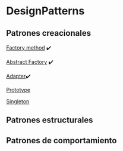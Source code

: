 # DesignPatterns

## Patrones creacionales

[Factory method](https://refactoring.guru/es/design-patterns/factory-method) ✔️ 

[Abstract Factory](https://refactoring.guru/es/design-patterns/abstract-factory) ✔️

[Adapter](https://refactoring.guru/es/design-patterns/adapter)✔️

[Prototype](https://refactoring.guru/es/design-patterns/prototype)

[Singleton](https://refactoring.guru/es/design-patterns/singleton)

## Patrones estructurales

## Patrones de comportamiento
